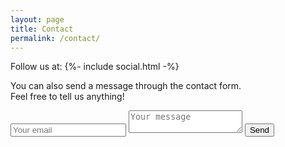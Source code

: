 ```yaml
---
layout: page
title: Contact
permalink: /contact/
---
```


Follow us at:
{%- include social.html -%}   


      
You can also send a message through the contact form.  
Feel free to tell us anything!

<div class="f_container">
  <form method="POST" action="https://formspree.io/katerinaaa-@hotmail.com">
    <input type="email" name="email" placeholder="Your email">
    <textarea name="message" placeholder="Your message"></textarea>
    <button type="submit">Send</button>
  </form>
</div>
